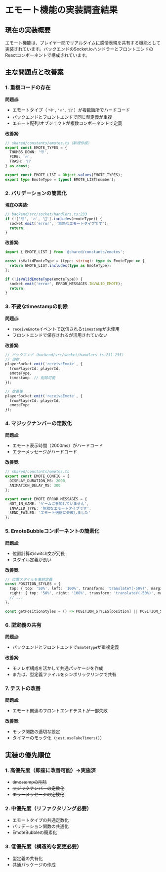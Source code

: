 # エモート機能の実装調査結果

## 現在の実装概要

エモート機能は、プレイヤー間でリアルタイムに感情表現を共有する機能として実装されています。バックエンドのSocket.ioハンドラーとフロントエンドのReactコンポーネントで構成されています。

## 主な問題点と改善案

### 1. 重複コードの存在

**問題点:**
- エモートタイプ（`'👎'`, `'🔥'`, `'🚮'`）が複数箇所でハードコード
- バックエンドとフロントエンドで同じ型定義が重複
- エモート配列/オブジェクトが複数コンポーネントで定義

**改善案:**
```typescript
// shared/constants/emotes.ts（新規作成）
export const EMOTE_TYPES = {
  THUMBS_DOWN: '👎',
  FIRE: '🔥',
  TRASH: '🚮'
} as const;

export const EMOTE_LIST = Object.values(EMOTE_TYPES);
export type EmoteType = typeof EMOTE_LIST[number];
```

### 2. バリデーションの簡素化

**現在の実装:**
```typescript
// backend/src/socket/handlers.ts:233
if (!['👎', '🔥', '🚮'].includes(emoteType)) {
  socket.emit('error', '無効なエモートタイプです');
  return;
}
```

**改善案:**
```typescript
import { EMOTE_LIST } from '@shared/constants/emotes';

const isValidEmoteType = (type: string): type is EmoteType => {
  return EMOTE_LIST.includes(type as EmoteType);
};

if (!isValidEmoteType(emoteType)) {
  socket.emit('error', ERROR_MESSAGES.INVALID_EMOTE);
  return;
}
```

### 3. 不要なtimestampの削除

**問題点:**
- `receiveEmote`イベントで送信される`timestamp`が未使用
- フロントエンドで保存されるが活用されていない

**改善案:**
```typescript
// バックエンド（backend/src/socket/handlers.ts:251-255）
// 現在
playerSocket.emit('receiveEmote', {
  fromPlayerId: playerId,
  emoteType,
  timestamp  // 削除可能
});

// 改善後
playerSocket.emit('receiveEmote', {
  fromPlayerId: playerId,
  emoteType
});
```

### 4. マジックナンバーの定数化

**問題点:**
- エモート表示時間（2000ms）がハードコード
- エラーメッセージがハードコード

**改善案:**
```typescript
// shared/constants/emotes.ts
export const EMOTE_CONFIG = {
  DISPLAY_DURATION_MS: 2000,
  ANIMATION_DELAY_MS: 300
};

export const EMOTE_ERROR_MESSAGES = {
  NOT_IN_GAME: 'ゲームに参加していません',
  INVALID_TYPE: '無効なエモートタイプです',
  SEND_FAILED: 'エモート送信に失敗しました'
};
```

### 5. EmoteBubbleコンポーネントの簡素化

**問題点:**
- 位置計算のswitch文が冗長
- スタイル定義が長い

**改善案:**
```typescript
// 位置スタイルを事前定義
const POSITION_STYLES = {
  top: { top: '50%', left: '100%', transform: 'translateY(-50%)', marginLeft: '12px' },
  right: { top: '50%', right: '100%', transform: 'translateY(-50%)', marginRight: '12px' },
  // ...
};

const getPositionStyles = () => POSITION_STYLES[position] || POSITION_STYLES.default;
```

### 6. 型定義の共有

**問題点:**
- バックエンドとフロントエンドで`EmoteType`が重複定義

**改善案:**
- モノレポ構成を活かして共通パッケージを作成
- または、型定義ファイルをシンボリックリンクで共有

### 7. テストの改善

**問題点:**
- エモート関連のフロントエンドテストが一部失敗

**改善案:**
- モック関数の適切な設定
- タイマーのモック化（`jest.useFakeTimers()`）

## 実装の優先順位

### 1. 高優先度（即座に改善可能）→実施済
- ~~timestampの削除~~
- ~~マジックナンバーの定数化~~
- ~~エラーメッセージの定数化~~

### 2. 中優先度（リファクタリング必要）
- エモートタイプの共通定数化
- バリデーション関数の共通化
- EmoteBubbleの簡素化

### 3. 低優先度（構造的な変更必要）
- 型定義の共有化
- 共通パッケージの作成
